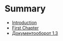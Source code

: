 # Summary

* [Introduction](README.md)
* [First Chapter](chapter1.md)
* [Документооборот 1.3](dokumentooborot-13.md)



